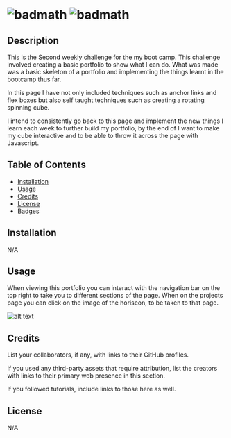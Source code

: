 # <My Portfolio> ![badmath](https://img.shields.io/github/stars/TheIPM/My-Portfolio?style=plastic) ![badmath](https://img.shields.io/github/followers/TheIPM)


## Description

This is the Second weekly challenge for the my boot camp. This challenge involved creating a basic portfolio to show what I can do. What was made was a basic skeleton of a portfolio and implementing the things learnt in the bootcamp thus far. 

In this page I have not only included techniques such as anchor links and flex boxes but also self taught techniques such as creating a rotating spinning cube.

I intend to consistently go back to this page and implement the new things I learn each week to further build my portfolio, by the end of I want to make my cube interactive and to be able to throw it across the page with Javascript.

## Table of Contents 

- [Installation](#installation)
- [Usage](#usage)
- [Credits](#credits)
- [License](#license)
- [Badges](#badges)

## Installation

N/A

## Usage

When viewing this portfolio you can interact with the navigation bar on the top right to take you to different sections of the page. When on the projects page you can click on the image of the horiseon, to be taken to that page. 

![alt text](./assets/images/screenshot.png)


## Credits

List your collaborators, if any, with links to their GitHub profiles.

If you used any third-party assets that require attribution, list the creators with links to their primary web presence in this section.

If you followed tutorials, include links to those here as well.

## License

N/A

